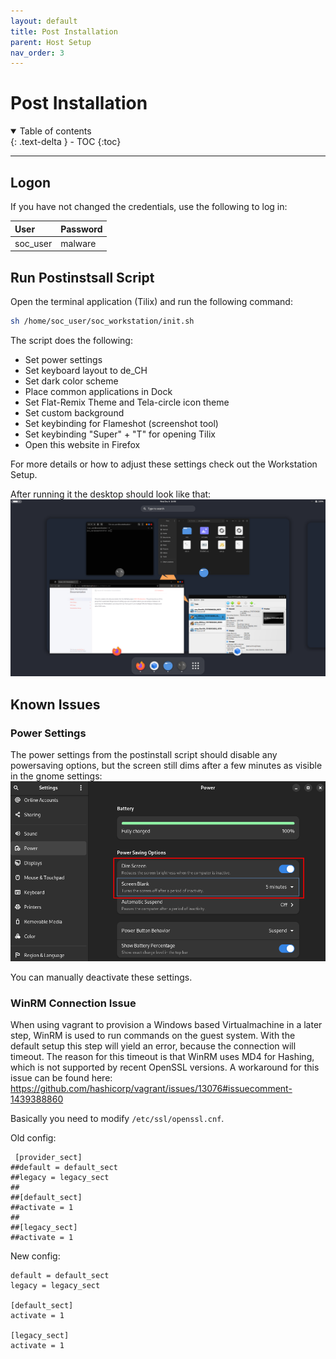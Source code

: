 ```yaml
---
layout: default
title: Post Installation
parent: Host Setup
nav_order: 3
---
```


# Post Installation

<details open markdown="block">
  <summary>
    Table of contents
  </summary>
  {: .text-delta }
- TOC
{:toc}
</details>

---

## Logon

If you have not changed the credentials, use the following to log in:

| User | Password |
|:-----|:-----|
| soc_user | malware |

## Run Postinstsall Script

Open the terminal application (Tilix) and run the following command:

``` bash
sh /home/soc_user/soc_workstation/init.sh
```

The script does the following:

* Set power settings
* Set keyboard layout to de_CH
* Set dark color scheme
* Place common applications in Dock
* Set Flat-Remix Theme and Tela-circle icon theme
* Set custom background
* Set keybinding for Flameshot (screenshot tool)
* Set keybinding "Super" + "T" for opening Tilix
* Open this website in Firefox

For more details or how to adjust these settings check out the Workstation Setup.

After running it the desktop should look like that:
![Desktop Overview](../../assets/images/desktop.png)

## Known Issues

### Power Settings

The power settings from the postinstall script should disable any powersaving options, but the screen still dims after a few minutes as visible in the gnome settings:
![Power Settings](../../assets/images/powersettings.png)

You can manually deactivate these settings.

### WinRM Connection Issue

When using vagrant to provision a Windows based Virtualmachine in a later step, WinRM is used to run commands on the guest system.
With the default setup this step will yield an error, because the connection will timeout.
The reason for this timeout is that WinRM uses MD4 for Hashing, which is not supported by recent OpenSSL versions.
A workaround for this issue can be found here: <https://github.com/hashicorp/vagrant/issues/13076#issuecomment-1439388860>

Basically you need to modify `/etc/ssl/openssl.cnf`.

Old config:

```
 [provider_sect]
##default = default_sect
##legacy = legacy_sect
##
##[default_sect]
##activate = 1
##
##[legacy_sect]
##activate = 1
```

New config:

```
default = default_sect
legacy = legacy_sect

[default_sect]
activate = 1

[legacy_sect]
activate = 1
```
